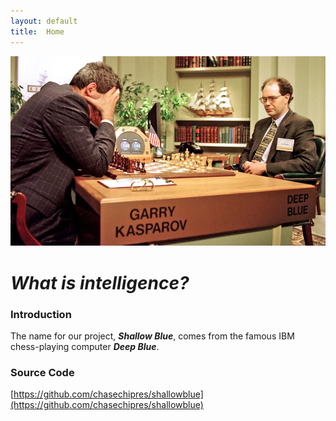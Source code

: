 ```yaml
---
layout: default
title:  Home
---
```


![Deep Blue](img/deepblue.jpeg)

# *What is intelligence?*

### Introduction
The name for our project, ***Shallow Blue***, comes from the famous IBM chess-playing computer ***Deep Blue***.

### Source Code
[https://github.com/chasechipres/shallowblue](https://github.com/chasechipres/shallowblue)
